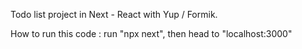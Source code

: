 Todo list project in Next - React with Yup / Formik.

How to run this code :
run "npx next", then head to "localhost:3000"


